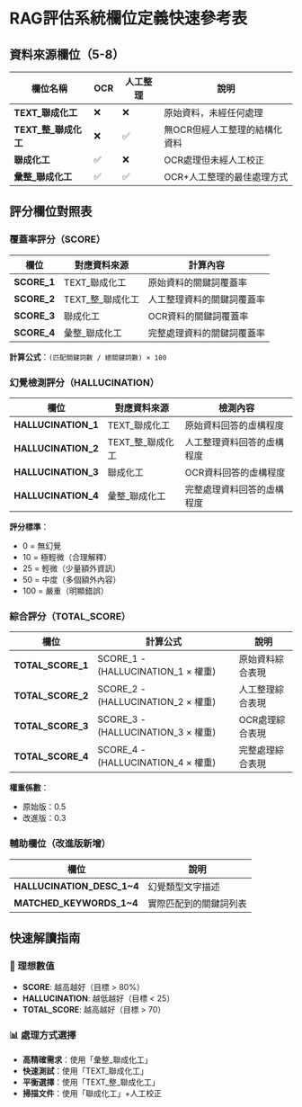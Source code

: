 # RAG評估系統欄位定義快速參考表

## 資料來源欄位（5-8）

| 欄位名稱 | OCR | 人工整理 | 說明 |
|---------|-----|---------|------|
| **TEXT_聯成化工** | ❌ | ❌ | 原始資料，未經任何處理 |
| **TEXT_整_聯成化工** | ❌ | ✅ | 無OCR但經人工整理的結構化資料 |
| **聯成化工** | ✅ | ❌ | OCR處理但未經人工校正 |
| **彙整_聯成化工** | ✅ | ✅ | OCR+人工整理的最佳處理方式 |

## 評分欄位對照表

### 覆蓋率評分（SCORE）

| 欄位 | 對應資料來源 | 計算內容 |
|------|-------------|----------|
| **SCORE_1** | TEXT_聯成化工 | 原始資料的關鍵詞覆蓋率 |
| **SCORE_2** | TEXT_整_聯成化工 | 人工整理資料的關鍵詞覆蓋率 |
| **SCORE_3** | 聯成化工 | OCR資料的關鍵詞覆蓋率 |
| **SCORE_4** | 彙整_聯成化工 | 完整處理資料的關鍵詞覆蓋率 |

**計算公式**：`(匹配關鍵詞數 / 總關鍵詞數) × 100`

### 幻覺檢測評分（HALLUCINATION）

| 欄位 | 對應資料來源 | 檢測內容 |
|------|-------------|----------|
| **HALLUCINATION_1** | TEXT_聯成化工 | 原始資料回答的虛構程度 |
| **HALLUCINATION_2** | TEXT_整_聯成化工 | 人工整理資料回答的虛構程度 |
| **HALLUCINATION_3** | 聯成化工 | OCR資料回答的虛構程度 |
| **HALLUCINATION_4** | 彙整_聯成化工 | 完整處理資料回答的虛構程度 |

**評分標準**：
- 0 = 無幻覺
- 10 = 極輕微（合理解釋）
- 25 = 輕微（少量額外資訊）
- 50 = 中度（多個額外內容）
- 100 = 嚴重（明顯錯誤）

### 綜合評分（TOTAL_SCORE）

| 欄位 | 計算公式 | 說明 |
|------|----------|------|
| **TOTAL_SCORE_1** | SCORE_1 - (HALLUCINATION_1 × 權重) | 原始資料綜合表現 |
| **TOTAL_SCORE_2** | SCORE_2 - (HALLUCINATION_2 × 權重) | 人工整理綜合表現 |
| **TOTAL_SCORE_3** | SCORE_3 - (HALLUCINATION_3 × 權重) | OCR處理綜合表現 |
| **TOTAL_SCORE_4** | SCORE_4 - (HALLUCINATION_4 × 權重) | 完整處理綜合表現 |

**權重係數**：
- 原始版：0.5
- 改進版：0.3

### 輔助欄位（改進版新增）

| 欄位 | 說明 |
|------|------|
| **HALLUCINATION_DESC_1~4** | 幻覺類型文字描述 |
| **MATCHED_KEYWORDS_1~4** | 實際匹配到的關鍵詞列表 |

## 快速解讀指南

### 🎯 理想數值
- **SCORE**: 越高越好（目標 > 80%）
- **HALLUCINATION**: 越低越好（目標 < 25）
- **TOTAL_SCORE**: 越高越好（目標 > 70）

### 📊 處理方式選擇
- **高精確需求**：使用「彙整_聯成化工」
- **快速測試**：使用「TEXT_聯成化工」
- **平衡選擇**：使用「TEXT_整_聯成化工」
- **掃描文件**：使用「聯成化工」+人工校正
